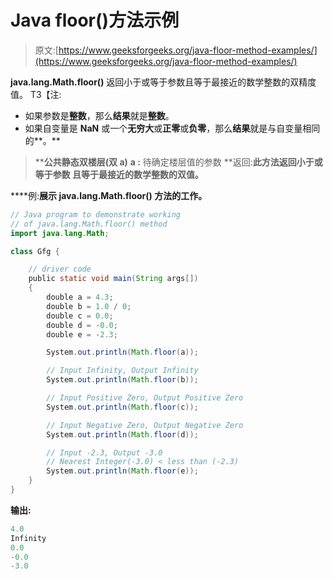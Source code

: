 # Java floor()方法示例

> 原文:[https://www.geeksforgeeks.org/java-floor-method-examples/](https://www.geeksforgeeks.org/java-floor-method-examples/)

**java.lang.Math.floor()** 返回小于或等于参数且等于最接近的数学整数的双精度值。
T3【注:

*   如果参数是**整数**，那么**结果**就是**整数**。
*   如果自变量是 **NaN** 或一个**无穷大**或**正零**或**负零**，那么**结果**就是与自变量相同的**。**

> ****公共静态双楼层(双 a)**
> **a :** 待确定楼层值的参数
> **返回:**此方法返回小于或等于参数
> 且等于最接近的数学整数的双值。**

****例:**展示 **java.lang.Math.floor()** 方法的工作。**

```java
// Java program to demonstrate working
// of java.lang.Math.floor() method
import java.lang.Math;

class Gfg {

    // driver code
    public static void main(String args[])
    {
        double a = 4.3;
        double b = 1.0 / 0;
        double c = 0.0;
        double d = -0.0;
        double e = -2.3;

        System.out.println(Math.floor(a));

        // Input Infinity, Output Infinity
        System.out.println(Math.floor(b));

        // Input Positive Zero, Output Positive Zero
        System.out.println(Math.floor(c));

        // Input Negative Zero, Output Negative Zero
        System.out.println(Math.floor(d));

        // Input -2.3, Output -3.0
        // Nearest Integer(-3.0) < less than (-2.3)
        System.out.println(Math.floor(e));
    }
}
```

****输出:****

```java
4.0
Infinity
0.0
-0.0
-3.0 
```